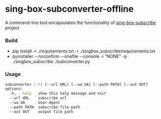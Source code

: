 # sing-box-subconverter-offline

A command-line tool encapsulates the functionality of [sing-box-subscribe](https://github.com/Toperlock/sing-box-subscribe) project


### Build

- pip install -r ./requirements.txt -r ./singbox_subscribe/requirements.txt
- pyinstaller --noconfirm --onefile --console -i "NONE" -p ./singbox_subscribe ./subconverter.py

### Usage

```bash
subconverter [-h] [--url URL] [--ua UA] [--path PATH] [--out OUT]
options:
  -h, --help   show this help message and exit
  --url URL    subscribe url
  --ua UA      User-Agent
  --path PATH  subscribe file path
  --out OUT    output file path
```
